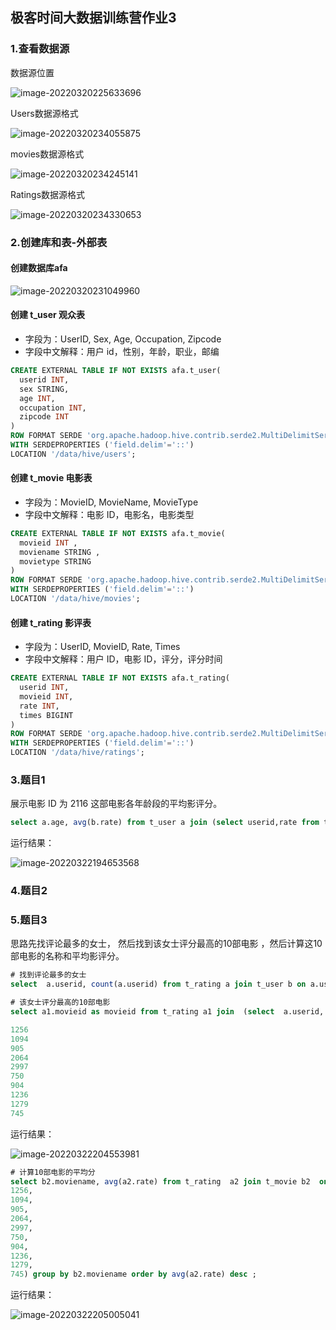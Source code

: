 ## 极客时间大数据训练营作业3

### 1.查看数据源

数据源位置

![image-20220320225633696](https://typora-mac-alpha.oss-cn-shanghai.aliyuncs.com/img/image-20220320225633696.png)



Users数据源格式

![image-20220320234055875](https://typora-mac-alpha.oss-cn-shanghai.aliyuncs.com/img/image-20220320234055875.png)



movies数据源格式

![image-20220320234245141](https://typora-mac-alpha.oss-cn-shanghai.aliyuncs.com/img/image-20220320234245141.png)





Ratings数据源格式

![image-20220320234330653](https://typora-mac-alpha.oss-cn-shanghai.aliyuncs.com/img/image-20220320234330653.png)



### 2.创建库和表-外部表

#### 创建数据库afa

![image-20220320231049960](https://typora-mac-alpha.oss-cn-shanghai.aliyuncs.com/img/image-20220320231049960.png)



#### 创建 t_user 观众表

- 字段为：UserID, Sex, Age, Occupation, Zipcode
- 字段中文解释：用户 id，性别，年龄，职业，邮编

```sql
CREATE EXTERNAL TABLE IF NOT EXISTS afa.t_user(
  userid INT,
  sex STRING,
  age INT,
  occupation INT,
  zipcode INT
)
ROW FORMAT SERDE 'org.apache.hadoop.hive.contrib.serde2.MultiDelimitSerDe'
WITH SERDEPROPERTIES ('field.delim'='::')
LOCATION '/data/hive/users';
```

#### 创建 t_movie 电影表

- 字段为：MovieID, MovieName, MovieType
- 字段中文解释：电影 ID，电影名，电影类型

```sql
CREATE EXTERNAL TABLE IF NOT EXISTS afa.t_movie(
  movieid INT ,
  moviename STRING ,
  movietype STRING 
)
ROW FORMAT SERDE 'org.apache.hadoop.hive.contrib.serde2.MultiDelimitSerDe'
WITH SERDEPROPERTIES ('field.delim'='::')
LOCATION '/data/hive/movies';

```

#### 创建 t_rating 影评表

- 字段为：UserID, MovieID, Rate, Times
- 字段中文解释：用户 ID，电影 ID，评分，评分时间

```sql
CREATE EXTERNAL TABLE IF NOT EXISTS afa.t_rating(
  userid INT,
  movieid INT,
  rate INT,
  times BIGINT
)
ROW FORMAT SERDE 'org.apache.hadoop.hive.contrib.serde2.MultiDelimitSerDe'
WITH SERDEPROPERTIES ('field.delim'='::')
LOCATION '/data/hive/ratings';
```

### 3.题目1

展示电影 ID 为 2116 这部电影各年龄段的平均影评分。

```sql
select a.age, avg(b.rate) from t_user a join (select userid,rate from t_rating where movieid=2116) b ON a.userid = b.userid group by a.age;
```

运行结果：

![image-20220322194653568](https://typora-mac-alpha.oss-cn-shanghai.aliyuncs.com/img/image-20220322194653568.png)



### 4.题目2







### 5.题目3

思路先找评论最多的女士， 然后找到该女士评分最高的10部电影 ，然后计算这10部电影的名称和平均影评分。

```sql
# 找到评论最多的女士
select  a.userid, count(a.userid) from t_rating a join t_user b on a.userid = b.userid and b.sex = 'F' group by a.userid order by count(a.userid) desc limit 1;
```



```sql
# 该女士评分最高的10部电影
select a1.movieid as movieid from t_rating a1 join  (select  a.userid, count(a.userid) from t_rating a join t_user b on a.userid = b.userid and b.sex = 'F' group by a.userid order by count(a.userid) desc limit 1) b1 on a1.userid = b1.userid order by a1.rate desc limit 10;

1256
1094
905
2064
2997
750
904
1236
1279
745
```

运行结果：

![image-20220322204553981](https://typora-mac-alpha.oss-cn-shanghai.aliyuncs.com/img/image-20220322204553981.png)



```sql
# 计算10部电影的平均分
select b2.moviename, avg(a2.rate) from t_rating  a2 join t_movie b2  on a2.movieid = b2.movieid where a2.movieid in (
1256,
1094,
905,
2064,
2997,
750,
904,
1236,
1279,
745) group by b2.moviename order by avg(a2.rate) desc ;


```

运行结果：

![image-20220322205005041](https://typora-mac-alpha.oss-cn-shanghai.aliyuncs.com/img/image-20220322205005041.png)

### 

